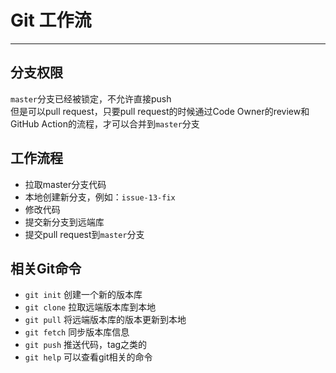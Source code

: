 # Git 工作流
---
## 分支权限
`master`分支已经被锁定，不允许直接push  
但是可以pull request，只要pull request的时候通过Code Owner的review和GitHub Action的流程，才可以合并到`master`分支

## 工作流程
- 拉取master分支代码
- 本地创建新分支，例如：`issue-13-fix`
- 修改代码
- 提交新分支到远端库
- 提交pull request到`master`分支

## 相关Git命令
- `git init` 创建一个新的版本库
- `git clone` 拉取远端版本库到本地
- `git pull` 将远端版本库的版本更新到本地
- `git fetch` 同步版本库信息
- `git push` 推送代码，tag之类的
- `git help` 可以查看git相关的命令
